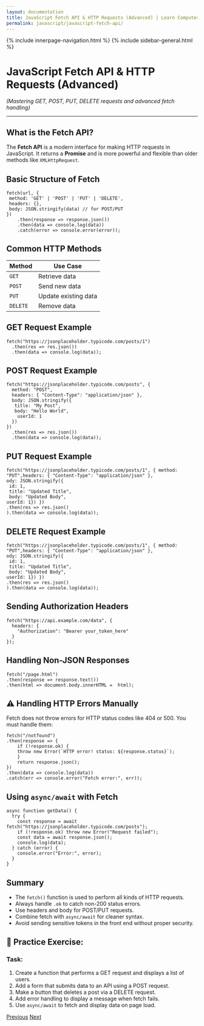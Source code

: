 ```yaml
---
layout: documentation
title: JavaScript Fetch API & HTTP Requests (Advanced) | Learn Computer Academy
permalink: javascript/javascript-fetch-api/
---
```

<div class="loader">
{% include innerpage-navigation.html %}
{% include sidebar-general.html %}
            <div class="page-content">
                <div class="content-wrapper">
                    <div class="row">
                        <div class="col-md-9 content">
                            <!-- Your content goes started here -->
                            <div class="doc-content">
                                <h1>JavaScript Fetch API & HTTP Requests (Advanced)</h1>
                                <p><em>(Mastering GET, POST, PUT, DELETE requests and advanced fetch handling)</em></p>
                                <hr>
                                <h2>What is the Fetch API?</h2>
                                <p>The <strong>Fetch API</strong> is a modern interface for making HTTP requests in JavaScript. It returns a <strong>Promise</strong> and is more powerful and flexible than older methods like <code>XMLHttpRequest</code>.</p>
                                <h2>Basic Structure of Fetch</h2>
                                <pre class="snippet"><code class="js">fetch(url, {
 method: 'GET' | 'POST' | 'PUT' | 'DELETE',
 headers: {},
 body: JSON.stringify(data) // for POST/PUT
})
    .then(response => response.json())
    .then(data => console.log(data))
    .catch(error => console.error(error));
</code></pre>
                                <h2>Common HTTP Methods</h2>
                                <table class="table table-striped table-bordered">
                                  <thead class="thead-shades">
                                      <tr>
                                          <th scope="col">Method</th>
                                          <th scope="col">Use Case</th>
                                      </tr>
                                  </thead>
                                  <tbody>  
                                      <tr>
                                          <td><code>GET</code></td>
                                          <td>Retrieve data</td>
                                      </tr>                                       
                                      <tr>
                                          <td><code>POST</code></td>
                                          <td>Send new data</td>
                                      </tr>
                                      <tr>
                                          <td><code>PUT</code></td>
                                          <td>Update existing data</td>
                                      </tr>
                                      <tr>
                                          <td><code>DELETE</code></td>
                                          <td>Remove data</td>
                                      </tr>
                                  </tbody>
                              </table>
                              <h2>GET Request Example</h2>
                              <pre class="snippet"><code class="js">fetch("https://jsonplaceholder.typicode.com/posts/1")
  .then(res => res.json())
  .then(data => console.log(data));
</code></pre>
                            <h2>POST Request Example</h2>
                            <pre class="snippet"><code class="js">fetch("https://jsonplaceholder.typicode.com/posts", {
  method: "POST",
  headers: { "Content-Type": "application/json" },
  body: JSON.stringify({
   title: "My Post",
   body: "Hello World",
    userId: 1
  })
})
  .then(res => res.json())
  .then(data => console.log(data));
</code></pre>
                            <h2>PUT Request Example</h2>
                            <pre class="snippet"><code class="js">fetch("https://jsonplaceholder.typicode.com/posts/1", { method: "PUT",headers: { "Content-Type": "application/json" },
ody: JSON.stringify({
 id: 1,
 title: "Updated Title",
 body: "Updated Body",
userId: 1}) })
.then(res => res.json()
).then(data => console.log(data));
</code></pre>
                            <h2>DELETE Request Example</h2>
                            <pre class="snippet"><code class="js">fetch("https://jsonplaceholder.typicode.com/posts/1", { method: "PUT",headers: { "Content-Type": "application/json" },
ody: JSON.stringify({
 id: 1,
 title: "Updated Title",
 body: "Updated Body",
userId: 1}) })
.then(res => res.json()
).then(data => console.log(data));
</code></pre>
                            <h2>Sending Authorization Headers</h2>
                            <pre class="snippet"><code class="js">fetch("https://api.example.com/data", {
  headers: {
    "Authorization": "Bearer your_token_here"
  }
});</code></pre>
                            <h2>Handling Non-JSON Responses</h2>
                            <pre class="snippet"><code class="js">fetch("/page.html")
.then(response => response.text())
.then(html => document.body.innerHTML =  html);                            
</code></pre>
                            <h2>⚠️ Handling HTTP Errors Manually</h2>
                            <p>Fetch does not throw errors for HTTP status codes like 404 or 500. You must handle them:</p>
                            <pre class="snippet"><code class="js">fetch("/notfound")
.then(response => {
    if (!response.ok) {
    throw new Error(`HTTP error! status: ${response.status}`);
    }
    return response.json();
})
.then(data => console.log(data))
.catch(err => console.error("Fetch error:", err));</code></pre>
                            <h2>Using <code>async/await</code> with Fetch</h2>
                            <pre class="snippet"><code class="js">async function getData() {
  try {
    const response = await fetch("https://jsonplaceholder.typicode.com/posts");
    if (!response.ok) throw new Error("Request failed");
    const data = await response.json();
    console.log(data);
  } catch (error) {
    console.error("Error:", error);
  }
}</code></pre>
                              <h2>Summary</h2>
                              <ul>
                                <li>The <code>fetch()</code> function is used to perform all kinds of HTTP requests.</li>
                                <li>Always handle <code>.ok</code> to catch non-200 status errors.</li>
                                <li>Use headers and body for POST/PUT requests.</li>
                                <li>Combine fetch with <code>async/await</code> for cleaner syntax.</li>
                                <li>Avoid sending sensitive tokens in the front end without proper security.</li>
                              </ul>             
                              <h2>🧪 Practice Exercise:</h2>
                              <h3>Task:</h3>
                              <ol>
                                    <li>Create a function that performs a GET request and displays a list of users.</li>
                                    <li>Add a form that submits data to an API using a POST request.</li>
                                    <li>Make a button that deletes a post via a DELETE request.</li>
                                    <li>Add error handling to display a message when fetch fails.</li>
                                    <li>Use <code>async/await</code> to fetch and display data on page load.</li>
                              </ol>
                            <!-- /.Your content goes ends here -->
                            <div class="footer-btn d-flex justify-content-between">
                                <a href="/javascript/javascript-json-and-data-fetching" class="btn"><i class="fas fa-arrow-circle-left"></i>Previous</a>
                                <a href="/javascript/javascript-es6-and-modern-features" class="btn">Next<i class="fas fa-arrow-circle-right"></i></a>
                            </div>
                            <!-- /.End of footer button -->
                        </div>
                    </div>
                </div>

